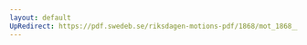```yaml
---
layout: default
UpRedirect: https://pdf.swedeb.se/riksdagen-motions-pdf/1868/mot_1868__fk__00070/mot_1868__fk__00070_002.pdf
---
```

